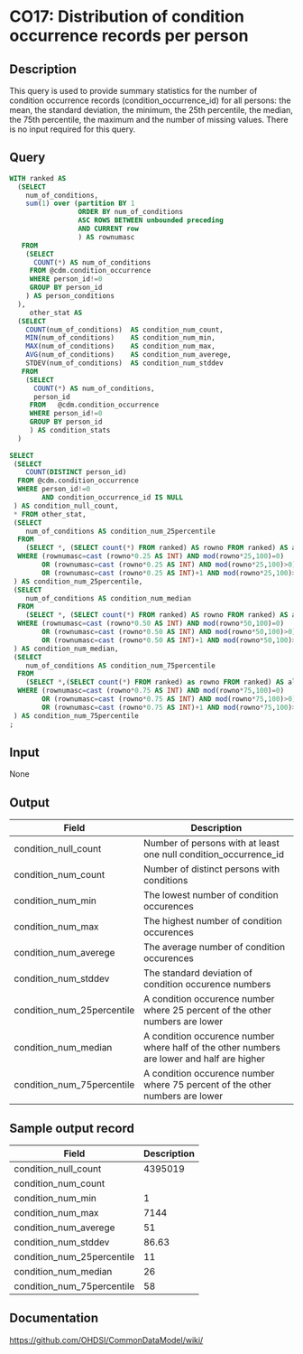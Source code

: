 <!---
Group:condition occurrence
Name:CO17 Distribution of condition occurrence records per person
Author:Patrick Ryan
CDM Version: 5.0
-->

# CO17: Distribution of condition occurrence records per person

## Description
This query is used to provide summary statistics for the number of condition occurrence records (condition_occurrence_id) for all persons: the mean, the standard deviation, the minimum, the 25th percentile, the median, the 75th percentile, the maximum and the number of missing values. There is no input required for this query.

## Query
```sql
WITH ranked AS
  (SELECT 
    num_of_conditions, 
    sum(1) over (partition BY 1
                 ORDER BY num_of_conditions 
                 ASC ROWS BETWEEN unbounded preceding 
                 AND CURRENT row
                 ) AS rownumasc
   FROM 
    (SELECT 
      COUNT(*) AS num_of_conditions
     FROM @cdm.condition_occurrence
     WHERE person_id!=0
     GROUP BY person_id
    ) AS person_conditions
  ),
     other_stat AS
  (SELECT 
    COUNT(num_of_conditions)  AS condition_num_count,
    MIN(num_of_conditions)    AS condition_num_min,
    MAX(num_of_conditions)    AS condition_num_max,
    AVG(num_of_conditions)    AS condition_num_averege,
    STDEV(num_of_conditions)  AS condition_num_stddev
   FROM 
    (SELECT 
      COUNT(*) AS num_of_conditions, 
      person_id
     FROM   @cdm.condition_occurrence
     WHERE person_id!=0
     GROUP BY person_id
     ) AS condition_stats
  )
  
SELECT
 (SELECT 
    COUNT(DISTINCT person_id)
  FROM @cdm.condition_occurrence
  WHERE person_id!=0 
        AND condition_occurrence_id IS NULL
 ) AS condition_null_count,
 * FROM other_stat,
 (SELECT 
    num_of_conditions AS condition_num_25percentile
  FROM 
    (SELECT *, (SELECT count(*) FROM ranked) AS rowno FROM ranked) AS all_1
  WHERE (rownumasc=cast (rowno*0.25 AS INT) AND mod(rowno*25,100)=0) 
        OR (rownumasc=cast (rowno*0.25 AS INT) AND mod(rowno*25,100)>0)
        OR (rownumasc=cast (rowno*0.25 AS INT)+1 AND mod(rowno*25,100)>0)
 ) AS condition_num_25percentile,
 (SELECT 
    num_of_conditions AS condition_num_median
  FROM 
    (SELECT *, (SELECT count(*) FROM ranked) AS rowno FROM ranked) AS all_2
  WHERE (rownumasc=cast (rowno*0.50 AS INT) AND mod(rowno*50,100)=0)
        OR (rownumasc=cast (rowno*0.50 AS INT) AND mod(rowno*50,100)>0)
        OR (rownumasc=cast (rowno*0.50 AS INT)+1 AND mod(rowno*50,100)>0)
 ) AS condition_num_median,
 (SELECT 
    num_of_conditions AS condition_num_75percentile
  FROM 
    (SELECT *,(SELECT count(*) FROM ranked) as rowno FROM ranked) AS all_3
  WHERE (rownumasc=cast (rowno*0.75 AS INT) AND mod(rowno*75,100)=0)
        OR (rownumasc=cast (rowno*0.75 AS INT) AND mod(rowno*75,100)>0)
        OR (rownumasc=cast (rowno*0.75 AS INT)+1 AND mod(rowno*75,100)>0)
 ) AS condition_num_75percentile
;
```

## Input

None

## Output

|  Field |  Description |
| --- | --- |
| condition_null_count | Number of persons with at least one null condition_occurrence_id |
| condition_num_count | Number of distinct persons with conditions |
| condition_num_min | The lowest number of condition occurences |
| condition_num_max | The highest number of condition occurences |
| condition_num_averege | The average number of condition occurences |
| condition_num_stddev | The standard deviation of condition occurence numbers |
| condition_num_25percentile | A condition occurence number where 25 percent of the other numbers are lower |
| condition_num_median | A condition occurence number where half of the other numbers are lower and half are higher |
| condition_num_75percentile | A condition occurence number where 75 percent of the other numbers are lower |

## Sample output record

|  Field |  Description |
| --- | --- |
| condition_null_count | 4395019 |
| condition_num_count |   |
| condition_num_min | 1 |
| condition_num_max | 7144 |
| condition_num_averege | 51 |
| condition_num_stddev | 86.63 |
| condition_num_25percentile | 11 |
| condition_num_median | 26 |
| condition_num_75percentile | 58 |


## Documentation
https://github.com/OHDSI/CommonDataModel/wiki/
